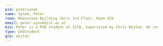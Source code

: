 ```yaml
---
pid: petersynak
name: Synak, Peter
room: Moonstone Building <br/> 3rd Floor, Room 034
email: peter.synak@ist.ac.at
bio: Peter is a PhD student at ISTA, supervised by Chris Wojtan. He researches how to robustly handle topological changes on non-manifold moving meshes.
type: phdstudent
grp: wojtan
---
```

